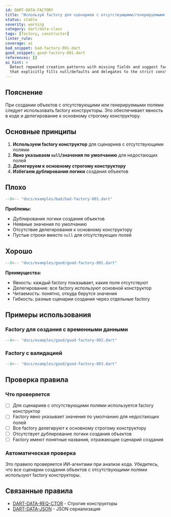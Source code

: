 ```yaml
---
id: DART-DATA-FACTORY
title: "Используй factory для сценариев с отсутствующими/генерируемыми полями"
status: stable
severity: warning
category: dart/data-class
tags: [factory, constructor]
linter_rule:
coverage: ai
bad_snippet: bad-factory-001.dart
good_snippet: good-factory-001.dart
references: []
ai_hint: >
  Detect repeated creation patterns with missing fields and suggest factory constructor
  that explicitly fills null/defaults and delegates to the strict constructor.
---
```


## Пояснение

При создании объектов с отсутствующими или генерируемыми полями следует использовать factory конструкторы. Это обеспечивает явность в коде и делегирование к основному строгому конструктору.

## Основные принципы

1. **Используем factory конструктор** для сценариев с отсутствующими полями
2. **Явно указываем `null`/значения по умолчанию** для недостающих полей
3. **Делегируем к основному строгому конструктору**
4. **Избегаем дублирования логики** создания объектов

## Плохо

```dart
--8<-- "docs/examples/bad/bad-factory-001.dart"
```

**Проблемы:**
- Дублирование логики создания объектов
- Неявные значения по умолчанию
- Отсутствие делегирования к основному конструктору
- Пустые строки вместо `null` для отсутствующих полей

## Хорошо

```dart
--8<-- "docs/examples/good/good-factory-001.dart"
```

**Преимущества:**
- Явность: каждый factory показывает, какие поля отсутствуют
- Делегирование: все factory используют основной конструктор
- Читаемость: понятно, откуда берутся значения
- Гибкость: разные сценарии создания через отдельные factory

## Примеры использования

### Factory для создания с временными данными

```dart
--8<-- "docs/examples/good/good-factory-002.dart"
```

### Factory с валидацией

```dart
--8<-- "docs/examples/good/good-factory-003.dart"
```

## Проверка правила

### Что проверяется

- [ ] Для сценариев с отсутствующими полями используется factory конструктор
- [ ] Factory явно указывает значения по умолчанию для недостающих полей
- [ ] Все factory делегируют к основному строгому конструктору
- [ ] Отсутствует дублирование логики создания объектов
- [ ] Factory имеют понятные названия, отражающие сценарий создания

### Автоматическая проверка

Это правило проверяется ИИ-агентами при анализе кода. Убедитесь, что все сценарии создания объектов с отсутствующими полями используют factory конструкторы.

## Связанные правила

- [DART-DATA-REQ-CTOR](DART-DATA-REQ-CTOR.md) - Строгие конструкторы
- [DART-DATA-JSON](DART-DATA-JSON.md) - JSON сериализация

